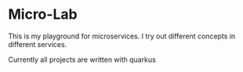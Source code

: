 # Micro-Lab
This is my playground for microservices. I try out different concepts in different services.

Currently all projects are written with quarkus
